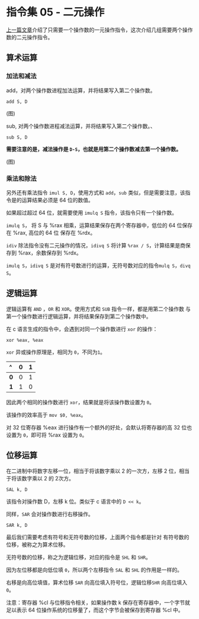 # 指令集 05 - 二元操作

[上一篇文章](./指令集5一元操作.md)介绍了只需要一个操作数的一元操作指令，这次介绍几组需要两个操作数的二元操作指令。

## 算术运算

### 加法和减法

add，对两个操作数进程加法运算，并将结果写入第二个操作数。

```arm
add S, D
```
(图)

sub, 对两个操作数进程减法运算，并将结果写入第二个操作数。、

```arm
sub S, D
```
**需要注意的是，减法操作是 `D-S`，也就是用第二个操作数减去第一个操作数。**

(图)

### 乘法和除法

另外还有乘法指令 `imul S, D`，使用方式和 `add`，`sub` 类似，但是需要注意，该指令是的运算结果必须是 64 位的数值。

如果超过超过 64 位，就需要使用 `imulq S` 指令，该指令只有一个操作数。

`imulq S`， 将 S 与 %rax 相乘，运算结果保存在两个寄存器中，低位的 64 位保存在 %rax, 高位的 64 位 保存在 %rdx。

`idiv` 除法指令没有二元操作的情况，`idivq S` 将计算 `%rax / S`，计算结果是商保存到 %rax，余数保存到 %rdx。

`imulq S`，`idivq S` 是对有符号数进行的运算，无符号数对应的指令`mulq S`，`divq S`。 

## 逻辑运算

逻辑运算有 `AND` ，`OR` 和 `XOR`。使用方式和 `SUB` 指令一样，都是用第二个操作数 与 第一个操作数进行逻辑运算，并将结果保存到第二个操作数中。

在 c 语言生成的指令中，会遇到对同一个操作数进行 `xor` 的操作：

```
xor %eax, %eax
```

`xor` 异或操作原理是，相同为 `0`，不同为`1`。

| ^| 0| 1|
|:--|:--|:--|
|**0**|0|1|
|**1**|1|0|

因此两个相同的操作数进行 `xor`，结果就是将该操作数设置为 `0`。

该操作的效率高于 `mov $0, %eax`。

对 32 位寄存器 %eax 进行操作有一个额外的好处，会默认将寄存器的高 32 位也设置为 `0`，即可将 %rax 设置为 `0`。 

## 位移运算

在二进制中将数字左移一位，相当于将该数字乘以 2 的一次方，左移 2 位，相当于将该数字乘以 2 的 2次方。

```arm
SAL k, D
```

该指令对操作数 D，左移 k 位。类似于 c 语言中的 `D << k`。

同样，`SAR` 会对操作数进行右移操作。

```arm
SAR k, D
```

最后我们需要考虑有符号和无符号数的位移，上面两个指令都是针对 有符号数的位移，被称之为算术位移。

无符号数的位移，称之为逻辑位移，对应的指令是 `SHL` 和 `SHR`。

因为左位移都是向低位填 `0`，所以两个左移指令 `SAL` 和 `SHL` 的作用是一样的。

右移是向高位填值，算术位移 `SAR` 向高位填入符号位，逻辑位移`SHR` 向高位填入 `0`。

注意：寄存器 %cl 与位移指令相关，如果操作数 k 保存在寄存器中，一个字节就足以表示 64 位操作系统的位移量了，而这个字节会被保存到寄存器 %cl 中。